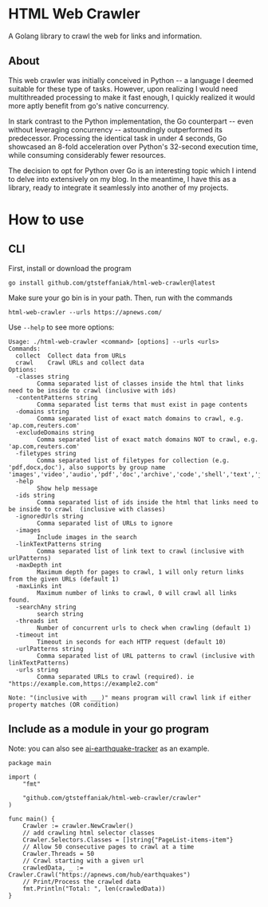 # HTML Web Crawler

A Golang library to crawl the web for links and information.

## About

This web crawler was initially conceived in Python -- a language I deemed suitable for these type of tasks. However, upon realizing I would need multithreaded processing to make it fast enough, I quickly realized it would more aptly benefit from go's native concurrency.

In stark contrast to the Python implementation, the Go counterpart -- even without leveraging concurrency -- astoundingly outperformed its predecessor. Processing the identical task in under 4 seconds, Go showcased an 8-fold acceleration over Python's 32-second execution time, while consuming considerably fewer resources.

The decision to opt for Python over Go is an interesting topic which I intend to delve into extensively on my blog. In the meantime, I have this as a library, ready to integrate it seamlessly into another of my projects.

# How to use

## CLI

First, install or download the program
```
go install github.com/gtsteffaniak/html-web-crawler@latest
```

Make sure your go bin is in your path. Then, run with the commands
```
html-web-crawler --urls https://apnews.com/
```

Use `--help` to see more options:

```
Usage: ./html-web-crawler <command> [options] --urls <urls>
Commands:
  collect  Collect data from URLs
  crawl    Crawl URLs and collect data
Options:
  -classes string
        Comma separated list of classes inside the html that links need to be inside to crawl (inclusive with ids)
  -contentPatterns string
        Comma separated list terms that must exist in page contents
  -domains string
        Comma separated list of exact match domains to crawl, e.g. 'ap.com,reuters.com'
  -excludeDomains string
        Comma separated list of exact match domains NOT to crawl, e.g. 'ap.com,reuters.com'
  -filetypes string
        Comma separated list of filetypes for collection (e.g. 'pdf,docx,doc'), also supports by group name 'images','video','audio','pdf','doc','archive','code','shell','text','json','yaml','font'
  -help
        Show help message
  -ids string
        Comma separated list of ids inside the html that links need to be inside to crawl  (inclusive with classes)
  -ignoredUrls string
        Comma separated list of URLs to ignore
  -images
        Include images in the search
  -linkTextPatterns string
        Comma separated list of link text to crawl (inclusive with urlPatterns)
  -maxDepth int
        Maximum depth for pages to crawl, 1 will only return links from the given URLs (default 1)
  -maxLinks int
        Maximum number of links to crawl, 0 will crawl all links found.
  -searchAny string
        search string
  -threads int
        Number of concurrent urls to check when crawling (default 1)
  -timeout int
        Timeout in seconds for each HTTP request (default 10)
  -urlPatterns string
        Comma separated list of URL patterns to crawl (inclusive with linkTextPatterns)
  -urls string
        Comma separated URLs to crawl (required). ie "https://example.com,https://example2.com"

Note: "(inclusive with ___)" means program will crawl link if either property matches (OR condition)
```

## Include as a module in your go program

Note: you can also see [ai-earthquake-tracker](https://github.com/gtsteffaniak/ai-earthquake-tracker) as an example.

```
package main

import (
	"fmt"

	"github.com/gtsteffaniak/html-web-crawler/crawler"
)

func main() {
	Crawler := crawler.NewCrawler()
	// add crawling html selector classes
	Crawler.Selectors.Classes = []string{"PageList-items-item"}
	// Allow 50 consecutive pages to crawl at a time
	Crawler.Threads = 50
	// Crawl starting with a given url
	crawledData, _ := Crawler.Crawl("https://apnews.com/hub/earthquakes")
	// Print/Process the crawled data
	fmt.Println("Total: ", len(crawledData))
}
```
